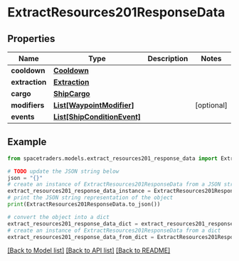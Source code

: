 # ExtractResources201ResponseData


## Properties

Name | Type | Description | Notes
------------ | ------------- | ------------- | -------------
**cooldown** | [**Cooldown**](Cooldown.md) |  | 
**extraction** | [**Extraction**](Extraction.md) |  | 
**cargo** | [**ShipCargo**](ShipCargo.md) |  | 
**modifiers** | [**List[WaypointModifier]**](WaypointModifier.md) |  | [optional] 
**events** | [**List[ShipConditionEvent]**](ShipConditionEvent.md) |  | 

## Example

```python
from spacetraders.models.extract_resources201_response_data import ExtractResources201ResponseData

# TODO update the JSON string below
json = "{}"
# create an instance of ExtractResources201ResponseData from a JSON string
extract_resources201_response_data_instance = ExtractResources201ResponseData.from_json(json)
# print the JSON string representation of the object
print(ExtractResources201ResponseData.to_json())

# convert the object into a dict
extract_resources201_response_data_dict = extract_resources201_response_data_instance.to_dict()
# create an instance of ExtractResources201ResponseData from a dict
extract_resources201_response_data_from_dict = ExtractResources201ResponseData.from_dict(extract_resources201_response_data_dict)
```
[[Back to Model list]](../README.md#documentation-for-models) [[Back to API list]](../README.md#documentation-for-api-endpoints) [[Back to README]](../README.md)


